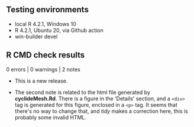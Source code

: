 ## Testing environments

* local R 4.2.1, Windows 10
* R 4.2.1, Ubuntu 20, via Github action
* win-builder devel


## R CMD check results

0 errors | 0 warnings | 2 notes

* This is a new release.

* The second note is related to the html file generated by **cyclideMesh.Rd**. 
There is a figure in the 'Details' section, and a `<div>` tag is generated for 
this figure, enclosed in a `<p>` tag. It seems that there's no way to change 
that, and *tidy* makes a correction here, this is probably some invalid HTML.
